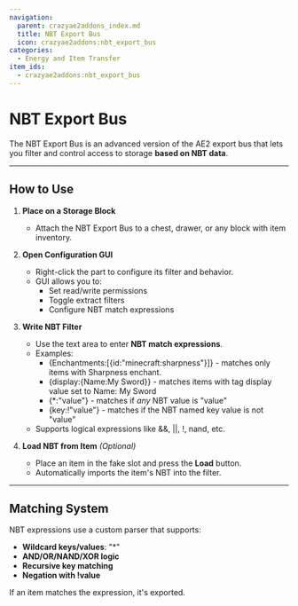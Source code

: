 ```yaml
---
navigation:
  parent: crazyae2addons_index.md
  title: NBT Export Bus
  icon: crazyae2addons:nbt_export_bus
categories:
  - Energy and Item Transfer
item_ids:
  - crazyae2addons:nbt_export_bus
---
```

# NBT Export Bus

The NBT Export Bus is an advanced version of the AE2 export bus that lets you filter and control access to storage **based on NBT data**.

---

## How to Use

1. **Place on a Storage Block**
    - Attach the NBT Export Bus to a chest, drawer, or any block with item inventory.

2. **Open Configuration GUI**
    - Right-click the part to configure its filter and behavior.
    - GUI allows you to:
        - Set read/write permissions
        - Toggle extract filters
        - Configure NBT match expressions

3. **Write NBT Filter**
    - Use the text area to enter **NBT match expressions**.
    - Examples:
        - {Enchantments:[{id:"minecraft:sharpness"}]} - matches only items with Sharpness enchant.
        - {display:{Name:My Sword}} - matches items with tag display value set to Name: My Sword
        - {*:"value"} - matches if *any* NBT value is "value"
        - {key:!"value"} - matches if the NBT named key value is not "value"
    - Supports logical expressions like &&, ||, !, nand, etc.

4. **Load NBT from Item** *(Optional)*
    - Place an item in the fake slot and press the **Load** button.
    - Automatically imports the item's NBT into the filter.

---

## Matching System

NBT expressions use a custom parser that supports:

- **Wildcard keys/values**: "*"
- **AND/OR/NAND/XOR logic**
- **Recursive key matching**
- **Negation with !value**

If an item matches the expression, it's exported.
